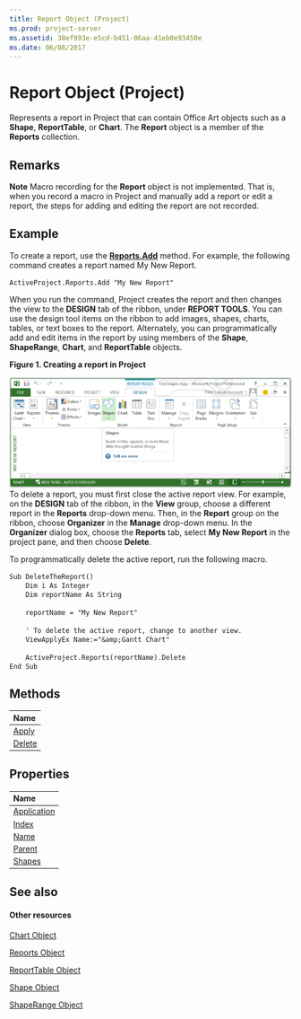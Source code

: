 ```yaml
---
title: Report Object (Project)
ms.prod: project-server
ms.assetid: 38ef993e-e5cd-b451-06aa-41eb0e93450e
ms.date: 06/08/2017
---
```



# Report Object (Project)
Represents a report in Project that can contain Office Art objects such as a  **Shape**,  **ReportTable**, or  **Chart**. The  **Report** object is a member of the **Reports** collection.
 

## Remarks


 **Note**  Macro recording for the  **Report** object is not implemented. That is, when you record a macro in Project and manually add a report or edit a report, the steps for adding and editing the report are not recorded.
 


 

 

## Example

To create a report, use the  **[Reports.Add](Project.reports.add.md)** method. For example, the following command creates a report named My New Report.
 

 

```
ActiveProject.Reports.Add "My New Report"
```

When you run the command, Project creates the report and then changes the view to the  **DESIGN** tab of the ribbon, under **REPORT TOOLS**. You can use the design tool items on the ribbon to add images, shapes, charts, tables, or text boxes to the report. Alternately, you can programmatically add and edit items in the report by using members of the  **Shape**,  **ShapeRange**,  **Chart**, and  **ReportTable** objects.
 

 

**Figure 1. Creating a report in Project**

 
![Creating a report in Project](images/pj15_VBA_ReportObject.gif)To delete a report, you must first close the active report view. For example, on the  **DESIGN** tab of the ribbon, in the **View** group, choose a different report in the **Reports** drop-down menu. Then, in the **Report** group on the ribbon, choose **Organizer** in the **Manage** drop-down menu. In the **Organizer** dialog box, choose the **Reports** tab, select **My New Report** in the project pane, and then choose **Delete**.
 

 
To programmatically delete the active report, run the following macro.
 

 



```
Sub DeleteTheReport()
    Dim i As Integer
    Dim reportName As String
    
    reportName = "My New Report"
    
    ' To delete the active report, change to another view.
    ViewApplyEx Name:="&amp;Gantt Chart"
    
    ActiveProject.Reports(reportName).Delete
End Sub
```


## Methods



|**Name**|
|:-----|
|[Apply](Project.report.apply.md)|
|[Delete](Project.report.delete.md)|

## Properties



|**Name**|
|:-----|
|[Application](Project.report.application.md)|
|[Index](Project.report.index.md)|
|[Name](Project.report.name.md)|
|[Parent](Project.report.parent.md)|
|[Shapes](Project.report.shapes.md)|

## See also


#### Other resources


 
[Chart Object](Project.chart.md)
 
[Reports Object](Project.reports.md)
 
[ReportTable Object](Project.reporttable.md)
 
[Shape Object](Project.shape.md)
 
[ShapeRange Object](Project.shaperange.md)
